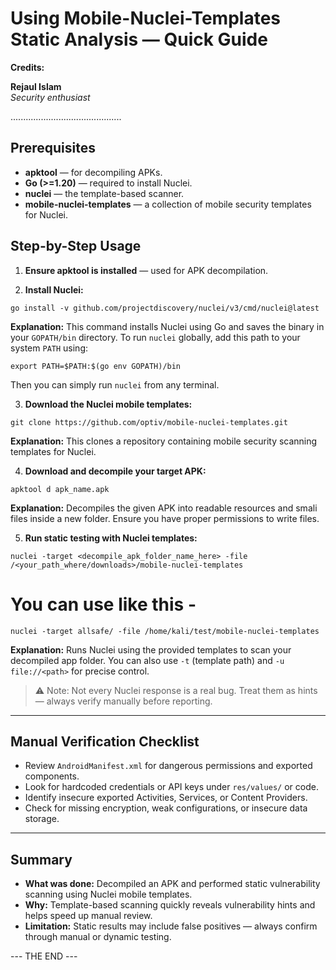 # Using Mobile-Nuclei-Templates Static Analysis — Quick Guide

**Credits:**

**Rejaul Islam**  
_Security enthusiast_

............................................

## Prerequisites

- **apktool** — for decompiling APKs.
- **Go (>=1.20)** — required to install Nuclei.
- **nuclei** — the template-based scanner.
- **mobile-nuclei-templates** — a collection of mobile security templates for Nuclei.

## Step-by-Step Usage

1. **Ensure apktool is installed** — used for APK decompilation.

2. **Install Nuclei:**

```
go install -v github.com/projectdiscovery/nuclei/v3/cmd/nuclei@latest
```

**Explanation:** This command installs Nuclei using Go and saves the binary in your `GOPATH/bin` directory. To run `nuclei` globally, add this path to your system `PATH` using:

```
export PATH=$PATH:$(go env GOPATH)/bin
```

Then you can simply run `nuclei` from any terminal.

3. **Download the Nuclei mobile templates:**

```
git clone https://github.com/optiv/mobile-nuclei-templates.git
```

**Explanation:** This clones a repository containing mobile security scanning templates for Nuclei.

4. **Download and decompile your target APK:**

```
apktool d apk_name.apk
```

**Explanation:** Decompiles the given APK into readable resources and smali files inside a new folder. Ensure you have proper permissions to write files.

5. **Run static testing with Nuclei templates:**

```
nuclei -target <decompile_apk_folder_name_here> -file /<your_path_where/downloads>/mobile-nuclei-templates
```

# You can use like this -

```
nuclei -target allsafe/ -file /home/kali/test/mobile-nuclei-templates
```

**Explanation:** Runs Nuclei using the provided templates to scan your decompiled app folder. You can also use `-t` (template path) and `-u file://<path>` for precise control.

> ⚠️ Note: Not every Nuclei response is a real bug. Treat them as hints — always verify manually before reporting.

---

## Manual Verification Checklist

- Review `AndroidManifest.xml` for dangerous permissions and exported components.
- Look for hardcoded credentials or API keys under `res/values/` or code.
- Identify insecure exported Activities, Services, or Content Providers.
- Check for missing encryption, weak configurations, or insecure data storage.

---

## Summary

- **What was done:** Decompiled an APK and performed static vulnerability scanning using Nuclei mobile templates.
- **Why:** Template-based scanning quickly reveals vulnerability hints and helps speed up manual review.
- **Limitation:** Static results may include false positives — always confirm through manual or dynamic testing.

--- THE END ---
